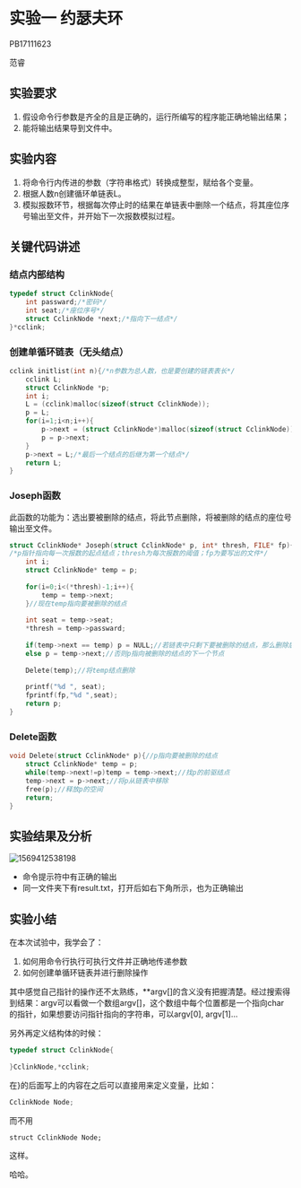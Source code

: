 # 实验一 约瑟夫环

PB17111623

范睿

## 实验要求

1. 假设命令行参数是齐全的且是正确的，运行所编写的程序能正确地输出结果；
2. 能将输出结果导到文件中。

## 实验内容

1. 将命令行内传进的参数（字符串格式）转换成整型，赋给各个变量。
2. 根据人数n创建循环单链表L。
3. 模拟报数环节，根据每次停止时的结果在单链表中删除一个结点，将其座位序号输出至文件，并开始下一次报数模拟过程。

## 关键代码讲述

### 结点内部结构

```c
typedef struct CclinkNode{
	int passward;/*密码*/
	int seat;/*座位序号*/
	struct CclinkNode *next;/*指向下一结点*/
}*cclink; 
```

### 创建单循环链表（无头结点）

```c
cclink initlist(int n){/*n参数为总人数，也是要创建的链表表长*/
	cclink L;
	struct CclinkNode *p;
	int i;
	L = (cclink)malloc(sizeof(struct CclinkNode));
	p = L;
	for(i=1;i<n;i++){
		p->next = (struct CclinkNode*)malloc(sizeof(struct CclinkNode));
		p = p->next; 
	} 
	p->next = L;/*最后一个结点的后继为第一个结点*/
	return L;
}
```

### Joseph函数

此函数的功能为：选出要被删除的结点，将此节点删除，将被删除的结点的座位号输出至文件。

```c
struct CclinkNode* Joseph(struct CclinkNode* p, int* thresh, FILE* fp){
/*p指针指向每一次报数的起点结点；thresh为每次报数的阈值；fp为要写出的文件*/
	int i;
	struct CclinkNode* temp = p;
    
	for(i=0;i<(*thresh)-1;i++){
		temp = temp->next;
	}//现在temp指向要被删除的结点
    
	int seat = temp->seat;
	*thresh = temp->passward;
    
	if(temp->next == temp) p = NULL;//若链表中只剩下要被删除的结点，那么删除后p将位NULL
	else p = temp->next;//否则p指向被删除的结点的下一个节点
    
	Delete(temp);//将temp结点删除
    
	printf("%d ", seat);
	fprintf(fp,"%d ",seat);
	return p;
} 
```

### Delete函数

```c
void Delete(struct CclinkNode* p){//p指向要被删除的结点
	struct CclinkNode* temp = p;
	while(temp->next!=p)temp = temp->next;//找p的前驱结点
	temp->next = p->next;//将p从链表中移除
	free(p);//释放p的空间
	return;
}
```

## 实验结果及分析

![1569412538198](F:\1fr\各科作业实验\数据结构\1约瑟夫环\img\Inked1569412538198.jpg)

* 命令提示符中有正确的输出
* 同一文件夹下有result.txt，打开后如右下角所示，也为正确输出

## 实验小结

在本次试验中，我学会了：

1. 如何用命令行执行可执行文件并正确地传递参数
2. 如何创建单循环链表并进行删除操作

其中感觉自己指针的操作还不太熟练，**argv[]的含义没有把握清楚。经过搜索得到结果：argv可以看做一个数组argv[]，这个数组中每个位置都是一个指向char的指针，如果想要访问指针指向的字符串，可以argv[0], argv[1]...

另外再定义结构体的时候：

```c
typedef struct CclinkNode{
    
}CclinkNode,*cclink; 
```

在}的后面写上的内容在之后可以直接用来定义变量，比如：

```c
CclinkNode Node;
```

而不用

```
struct CclinkNode Node;
```

这样。

哈哈。